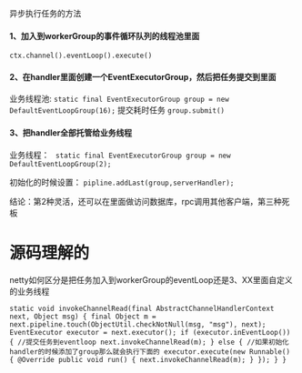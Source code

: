 异步执行任务的方法

#### 1、加入到workerGroup的事件循环队列的线程池里面

`ctx.channel().eventLoop().execute()`

#### 2、在handler里面创建一个EventExecutorGroup，然后把任务提交到里面

业务线程池:
`static final EventExecutorGroup group = new DefaultEventLoopGroup(16);`
提交耗时任务
`group.submit()`


#### 3、把handler全部托管给业务线程
业务线程：
`
static final EventExecutorGroup group = new DefaultEventLoopGroup(2);`

初始化的时候设置：
`pipline.addLast(group,serverHandler);`



结论：第2种灵活，还可以在里面做访问数据库，rpc调用其他客户端，第三种死板

# 源码理解的

netty如何区分是把任务加入到workerGroup的eventLoop还是3、XX里面自定义的业务线程

`static void invokeChannelRead(final AbstractChannelHandlerContext next, Object msg) {
        final Object m = next.pipeline.touch(ObjectUtil.checkNotNull(msg, "msg"), next);
        EventExecutor executor = next.executor();
        if (executor.inEventLoop()) { //提交任务到eventloop
            next.invokeChannelRead(m);
        } else { //如果初始化handler的时候添加了group那么就会执行下面的
            executor.execute(new Runnable() {
                @Override
                public void run() {
                    next.invokeChannelRead(m);
                }
            });
        }
    }`